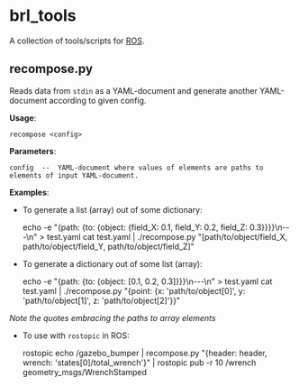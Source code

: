 brl_tools
=========

A collection of tools/scripts for [ROS](http://ros.org).

recompose.py
------------

Reads data from `stdin` as a YAML-document and generate another YAML-document according to given config.

**Usage**:

    recompose <config>

**Parameters**:

    config  --  YAML-document where values of elements are paths to elements of input YAML-document.

**Examples**:

 * To generate a list (array) out of some dictionary:

    echo -e "{path: {to: {object: {field_X: 0.1, field_Y: 0.2, field_Z: 0.3}}}}\n---\n" > test.yaml
    cat test.yaml | ./recompose.py "[path/to/object/field_X, path/to/object/field_Y, path/to/object/field_Z]"

 * To generate a dictionary out of some list (array):

    echo -e "{path: {to: {object: [0.1, 0.2, 0.3]}}}\n---\n" > test.yaml
    cat test.yaml | ./recompose.py "{point: {x: 'path/to/object[0]', y: 'path/to/object[1]', z: 'path/to/object[2]'}}"

 *Note the quotes embracing the paths to array elements*

 * To use with `rostopic` in ROS:

    rostopic echo /gazebo_bumper | recompose.py "{header: header, wrench: 'states[0]/total_wrench'}" | rostopic pub -r 10 /wrench geometry_msgs/WrenchStamped

